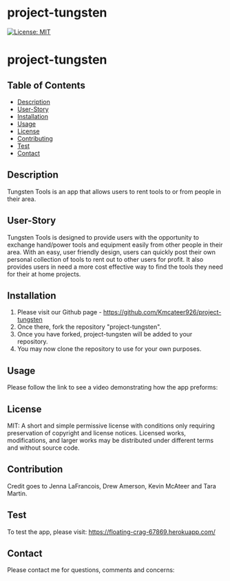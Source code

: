 # project-tungsten

[![License: MIT](https://img.shields.io/badge/License-MIT-yellow.svg)](https://opensource.org/licenses/MIT)

# project-tungsten

## Table of Contents

- [Description](#Description)
- [User-Story](#User-Story)
- [Installation](#Installation)
- [Usage](#Usage)
- [License](#License)
- [Contributing](#Contributing)
- [Test](#Test)
- [Contact](#Contact)

## Description

Tungsten Tools is an app that allows users to rent tools to or from people in their area.

## User-Story

Tungsten Tools is designed to provide users with the opportunity to exchange hand/power tools and equipment easily from other people in their area. With an easy, user friendly design, users can quickly post their own personal collection of tools to rent out to other users for profit. It also provides users in need a more cost effective way to find the tools they need for their at home projects.

## Installation

1. Please visit our Github page - https://github.com/Kmcateer926/project-tungsten
2. Once there, fork the repository "project-tungsten".
3. Once you have forked, project-tungsten will be added to your repository.
4. You may now clone the repository to use for your own purposes.

## Usage

Please follow the link to see a video demonstrating how the app preforms:

## License

MIT: A short and simple permissive license with conditions only requiring preservation of copyright and license notices. Licensed works, modifications, and larger works may be distributed under different terms and without source code.

## Contribution

Credit goes to Jenna LaFrancois, Drew Amerson, Kevin McAteer and Tara Martin.

## Test

To test the app, please visit: https://floating-crag-67869.herokuapp.com/

## Contact

Please contact me for questions, comments and concerns:

